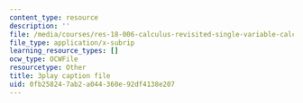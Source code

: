 ```yaml
---
content_type: resource
description: ''
file: /media/courses/res-18-006-calculus-revisited-single-variable-calculus-fall-2010/0fb258247ab2a044360e92df4138e207_cm0io4R0tOM.srt
file_type: application/x-subrip
learning_resource_types: []
ocw_type: OCWFile
resourcetype: Other
title: 3play caption file
uid: 0fb25824-7ab2-a044-360e-92df4138e207
---
```

